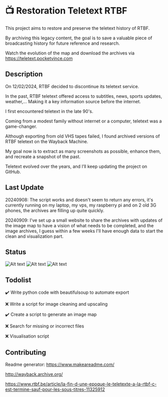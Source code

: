 # 📺 Restoration Teletext RTBF

This project aims to restore and preserve the teletext history of RTBF.

By archiving this legacy content, the goal is to save a valuable piece of broadcasting history for future reference and research.

Watch the evolution of the map and download the archives via https://teletext.pocketvince.com

## Description
On 12/02/2024, RTBF decided to discontinue its teletext service.

In the past, RTBF teletext offered access to subtitles, news, sports updates, weather,... Making it a key information source before the internet.

I first encountered teletext in the late 90's.

Coming from a modest family without internet or a computer, teletext was a game-changer.

Although exporting from old VHS tapes failed, I found archived versions of RTBF teletext on the Wayback Machine.

My goal now is to extract as many screenshots as possible, enhance them, and recreate a snapshot of the past.

Teletext evolved over the years, and I’ll keep updating the project on GitHub.

## Last Update
20240908: The script works and doesn't seem to return any errors, it's currently running on my laptop, my vps, my raspberry pi and on 2 old 3G phones, the archives are filling up quite quickly.

20240909: I've set up a small website to share the archives with updates of the image map to have a vision of what needs to be completed, and the image archives, I guess within a few weeks I'll have enough data to start the clean and visualization part.

## Status

![Alt text](https://teletext.pocketvince.com/teletexte_pages_yearly_black.png "todo")
![Alt text](https://teletext.pocketvince.com/teletexte_pages_monthly_black.png "todo")
![Alt text](https://teletext.pocketvince.com/teletexte_pages_daily_black.png "todo")

## Todolist
✔️ Write python code with beautifulsoup to automate export

❌ Write a script for image cleaning and upscaling

✔️ Create a script to generate an image map

❌ Search for missing or incorrect files

❌ Visualisation script

## Contributing

Readme generator: https://www.makeareadme.com/

http://wayback.archive.org/

https://www.rtbf.be/article/la-fin-d-une-epoque-le-teletexte-a-la-rtbf-c-est-termine-sauf-pour-les-sous-titres-11325912
